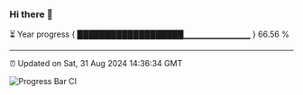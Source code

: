 ### Hi there 👋

⏳ Year progress { ███████████████████▁▁▁▁▁▁▁▁▁▁▁ } 66.56 %

---

⏰ Updated on Sat, 31 Aug 2024 14:36:34 GMT

![Progress Bar CI](https://github.com/IshwaranRudhara/GIT-ACTION/workflows/Progress%20Bar%20CI/badge.svg)
